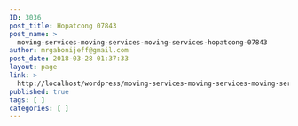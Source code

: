 ```yaml
---
ID: 3036
post_title: Hopatcong 07843
post_name: >
  moving-services-moving-services-moving-services-hopatcong-07843
author: mrgabonijeff@gmail.com
post_date: 2018-03-28 01:37:33
layout: page
link: >
  http://localhost/wordpress/moving-services-moving-services-moving-services-hopatcong-07843/
published: true
tags: [ ]
categories: [ ]
---
```

